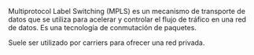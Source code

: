 Multiprotocol Label Switching (MPLS) es un mecanismo de transporte de datos que se utiliza para acelerar y controlar el flujo de tráfico en una red de datos. Es una tecnología de conmutación de paquetes.

Suele ser utilizado por carriers para ofrecer una red privada.
